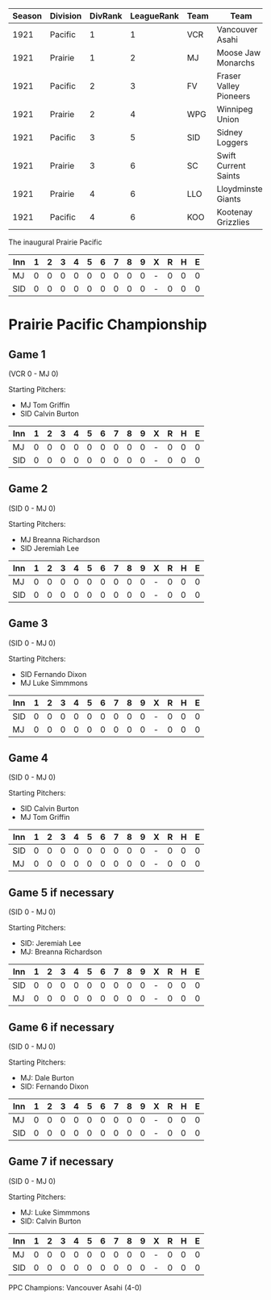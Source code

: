 | Season | Division | DivRank | LeagueRank | Team | Team | Rating | GP | W | L | Win% | RS | RA | pW-L | RDiff | Hits | Pennant | Champion |
|------|------|------|------|------|------|------|------|------|------|------|------|------|------|------|------|------|------|
| 1921 | Pacific | 1 | 1 | VCR | Vancouver Asahi | 101.5 | 154 | 118 | 36 | 0.7662337662 | 799 | 498 | 0.703736011 | 301 |  | 1 | 1
| 1921 | Prairie | 1 | 2 | MJ | Moose Jaw Monarchs | 93.3 | 154 | 115 | 39 | 0.7467532468 | 786 | 547 | 0.6600214084 | 239 |  | 1 | 
| 1921 | Pacific | 2 | 3 | FV | Fraser Valley Pioneers | 67.8 | 154 | 88 | 66 | 0.5714285714 | 700 | 602 | 0.5685667434 | 98 |  |  | 
| 1921 | Prairie | 2 | 4 | WPG | Winnipeg Union | 42 | 154 | 70 | 84 | 0.4545454545 | 639 | 688 | 0.4662492961 | -49 |  |  | 
| 1921 | Pacific | 3 | 5 | SID | Sidney Loggers | 42 | 154 | 57 | 97 | 0.3701298701 | 634 | 777 | 0.4080080205 | -143 |  |  | 
| 1921 | Prairie | 3 | 6 | SC | Swift Current Saints | 39.2 | 154 | 56 | 98 | 0.3636363636 | 623 | 755 | 0.4129766965 | -132 |  |  | 
| 1921 | Prairie | 4 | 6 | LLO | Lloydminster Giants | 36.4 | 154 | 56 | 98 | 0.3636363636 | 595 | 733 | 0.40571471 | -138 |  |  | 
| 1921 | Pacific | 4 | 6 | KOO | Kootenay Grizzlies | 42 | 154 | 56 | 98 | 0.3636363636 | 576 | 752 | 0.3803812209 | -176 |  |  | 

The inaugural Prairie Pacific

| Inn | 1 | 2 | 3 | 4 | 5 | 6 | 7 | 8 | 9 | X | R | H | E |
|-----|---|---|---|---|---|---|---|---|---|---|---|---|---|
| MJ  | 0 | 0 | 0 | 0 | 0 | 0 | 0 | 0 | 0 | - | 0 | 0 | 0 |
| SID | 0 | 0 | 0 | 0 | 0 | 0 | 0 | 0 | 0 | - | 0 | 0 | 0 |



# Prairie Pacific Championship

## Game 1 
(VCR 0 - MJ 0)

Starting Pitchers: 
* MJ Tom Griffin
* SID Calvin Burton

| Inn | 1 | 2 | 3 | 4 | 5 | 6 | 7 | 8 | 9 | X | R | H | E |
|-----|---|---|---|---|---|---|---|---|---|---|---|---|---|
| MJ  | 0 | 0 | 0 | 0 | 0 | 0 | 0 | 0 | 0 | - | 0 | 0 | 0 |
| SID | 0 | 0 | 0 | 0 | 0 | 0 | 0 | 0 | 0 | - | 0 | 0 | 0 |


## Game 2 
(SID 0 - MJ 0)

Starting Pitchers: 
* MJ Breanna Richardson
* SID Jeremiah Lee

| Inn | 1 | 2 | 3 | 4 | 5 | 6 | 7 | 8 | 9 | X | R | H | E |
|-----|---|---|---|---|---|---|---|---|---|---|---|---|---|
| MJ  | 0 | 0 | 0 | 0 | 0 | 0 | 0 | 0 | 0 | - | 0 | 0 | 0 |
| SID | 0 | 0 | 0 | 0 | 0 | 0 | 0 | 0 | 0 | - | 0 | 0 | 0 |



## Game 3 
(SID 0 - MJ 0)

Starting Pitchers: 
* SID Fernando Dixon
* MJ Luke Simmmons

| Inn | 1 | 2 | 3 | 4 | 5 | 6 | 7 | 8 | 9 | X | R | H | E |
|-----|---|---|---|---|---|---|---|---|---|---|---|---|---|
| SID | 0 | 0 | 0 | 0 | 0 | 0 | 0 | 0 | 0 | - | 0 | 0 | 0 |
| MJ  | 0 | 0 | 0 | 0 | 0 | 0 | 0 | 0 | 0 | - | 0 | 0 | 0 |


## Game 4 
(SID 0 - MJ 0)

Starting Pitchers: 
* SID Calvin Burton
* MJ Tom Griffin

| Inn | 1 | 2 | 3 | 4 | 5 | 6 | 7 | 8 | 9 | X | R | H | E |
|-----|---|---|---|---|---|---|---|---|---|---|---|---|---|
| SID | 0 | 0 | 0 | 0 | 0 | 0 | 0 | 0 | 0 | - | 0 | 0 | 0 |
| MJ  | 0 | 0 | 0 | 0 | 0 | 0 | 0 | 0 | 0 | - | 0 | 0 | 0 |



## Game 5 if necessary
(SID 0 - MJ 0)

Starting Pitchers: 
* SID: Jeremiah Lee
* MJ: Breanna Richardson

| Inn | 1 | 2 | 3 | 4 | 5 | 6 | 7 | 8 | 9 | X | R | H | E |
|-----|---|---|---|---|---|---|---|---|---|---|---|---|---|
| SID | 0 | 0 | 0 | 0 | 0 | 0 | 0 | 0 | 0 | - | 0 | 0 | 0 |
| MJ  | 0 | 0 | 0 | 0 | 0 | 0 | 0 | 0 | 0 | - | 0 | 0 | 0 |


## Game 6 if necessary
(SID 0 - MJ 0)

Starting Pitchers: 
* MJ: Dale Burton
* SID: Fernando Dixon

| Inn | 1 | 2 | 3 | 4 | 5 | 6 | 7 | 8 | 9 | X | R | H | E |
|-----|---|---|---|---|---|---|---|---|---|---|---|---|---|
| MJ  | 0 | 0 | 0 | 0 | 0 | 0 | 0 | 0 | 0 | - | 0 | 0 | 0 |
| SID | 0 | 0 | 0 | 0 | 0 | 0 | 0 | 0 | 0 | - | 0 | 0 | 0 |



## Game 7 if necessary
(SID 0 - MJ 0)

Starting Pitchers: 

* MJ: Luke Simmmons
* SID: Calvin Burton


| Inn | 1 | 2 | 3 | 4 | 5 | 6 | 7 | 8 | 9 | X | R | H | E |
|-----|---|---|---|---|---|---|---|---|---|---|---|---|---|
| MJ  | 0 | 0 | 0 | 0 | 0 | 0 | 0 | 0 | 0 | - | 0 | 0 | 0 |
| SID | 0 | 0 | 0 | 0 | 0 | 0 | 0 | 0 | 0 | - | 0 | 0 | 0 |

PPC Champions: Vancouver Asahi (4-0)